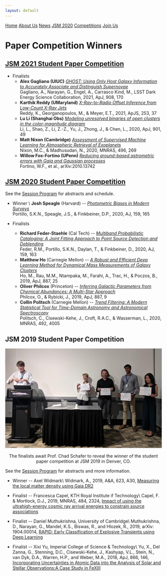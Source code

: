 ```yaml
---
layout: default
---
```


<a href="../index.html" class="btn">Home</a>
<a href="../about_us.html" class="btn">About Us</a>
<a href="../news.html" class="btn">News</a>
<a href="../jsm2020/index.html" class="btn">JSM 2020</a>
<a href="./index.html" class="btn">Competitions</a>
<a href="../join.html" class="btn">Join Us</a>

# Paper Competition Winners

## [JSM 2021 Student Paper Competition](https://astrostat.org/jsm2021/index.html)

- Finalists
  * **Alex Gagliano (UIUC)** *[GHOST: Using Only Host Galaxy Information to Accurately Associate and Distinguish Supernovae](https://ui.adsabs.harvard.edu/abs/2021ApJ...908..170G/abstract)* <br> Gagliano, A., Narayan, G., Engel, A., Carrasco Kind, M., LSST Dark Energy Science Collaboration, 2021, ApJ, 908, 170
  * **Karthik Reddy (UMaryland)** *[X-Ray-to-Radio Offset Inference from Low-Count X-Ray Jets](https://ui.adsabs.harvard.edu/abs/2021ApJS..253...37R/abstract)* <br> Reddy, K., Georganopoulos, M., &amp; Meyer, E.T., 2021, ApJS, 253, 37
  * **Lu Li (Shanghai Obs)** *[Modeling unresolved binaries of open clusters in the color-magnitude diagram](https://ui.adsabs.harvard.edu/abs/2020ApJ...901...49L/abstract)* <br> Li, L., Shao, Z., Li, Z.-Z., Yu, J., Zhong, J., &amp; Chen, L., 2020, ApJ, 901, 49
  * **Matt Nixon (Cambridge)** *[Assessment of Supervised Machine Learning for Atmospheric Retrieval of Exoplanets](https://ui.adsabs.harvard.edu/abs/2020MNRAS.496..269N/abstract)* <br> Nixon, M.C., &amp; Madhusudan, N., 2020, MNRAS, 496, 269
  * **Willow Fox-Fortino (UPenn)** *[Reducing ground-based astrometric errors with Gaia and Gaussian processes](https://ui.adsabs.harvard.edu/abs/2020arXiv201013742F/abstract)* <br> Fortino, W.F., et al., arXiv:2010.13742

## [JSM 2020 Student Paper Competition](https://astrostat.org/jsm2020/index.html#session-401)

See the [Session Program](https://ww2.amstat.org/meetings/jsm/2020/onlineprogram/ActivityDetails.cfm?SessionID=219559) for abstracts and schedule.

- Winner \\
**Josh Speagle** (Harvard) -- *[Photometric Biases in Modern Surveys](https://ui.adsabs.harvard.edu/abs/2020AJ....159..165P/abstract)* <br> Portillo, S.K.N., Speagle, J.S., &amp; Finkbeiner, D.P., 2020, AJ, 159, 165

- Finalists
  * **Richard Feder-Staehle** (Cal Tech) -- *[Multiband Probabilistic Cataloging: A Joint Fitting Approach to Point Source Detection and Deblending](https://ui.adsabs.harvard.edu/abs/2020AJ....159..163F/abstract)* <br> Feder, R.M., Portillo, S.K.N., Daylan, T., &amp; Finkbeiner, D., 2020, AJ, 159, 163
  * **Matthew Ho** (Carnegie Mellon) -- *[A Robust and Efficient Deep Learning Method for Dynamical Mass Measurements of Galaxy Clusters](https://ui.adsabs.harvard.edu/abs/2019ApJ...887...25H/abstract)* <br> Ho, M., Rau, M.M., Ntampaka, M., Farahi, A., Trac, H., &amp; Poczos, B., 2019, ApJ, 887, 25
  * **Oliver Philcox** (Princeton) -- *[Inferring Galactic Parameters from Chemical Abundances: A Multi-Star Approach](https://ui.adsabs.harvard.edu/abs/2019ApJ...887....9P/abstract)* <br> Philcox, O., &amp; Rybicki, J., 2019, ApJ, 887, 9
  * **Collin Politsch** (Carnegie Mellon) -- *[Trend Filtering: A Modern Statistical Tool for Time-Domain Astronomy and Astronomical Spectroscopy](https://ui.adsabs.harvard.edu/abs/2020MNRAS.492.4005P/abstract)* <br> Politsch, C., Cisewski-Kehe, J., Croft, R.A.C., &amp; Wasserman, L., 2020, MNRAS, 492, 4005

## JSM 2019 Student Paper Competition

<p align="center"><img src="../images/jsm_2019_winners.jpg"></p>
<p style="text-align: center;">The finalists await Prof. Chad Schafer to reveal the winner of the student paper competition at JSM 2019 in Denver, CO.</p>

See the [Session Program](https://ww2.amstat.org/meetings/jsm/2019/onlineprogram/ActivityDetails.cfm?SessionID=218331) for abstracts and more information. 

- Winner -- Axel Widmark\\
Widmark, A., 2019, A&A, 623, A30, [Measuring the local matter density using Gaia DR2](https://www.aanda.org/articles/aa/pdf/2019/03/aa34718-18.pdf)

- Finalist -- Francesca Capel, KTH Royal Institute if Technology\\
Capel, F. & Mortlock, D.J., 2019, MNRAS, 484, 2324, [Impact of using the ultrahigh-energy cosmic ray arrival energies to constrain source associations](https://academic.oup.com/mnras/article-abstract/484/2/2324/5287987?redirectedFrom=PDF)

- Finalist -- Daniel Muthukrishna, University of Cambridge\\
Muthukrishna, D., Narayan, G., Mandel, K.S., Biswas, R., and Hlozek, R., 2019, arXiv: 1904.00014, [RAPID: Early Classification of Explosive Transients using Deep Learning](https://arxiv.org/pdf/1904.00014.pdf)

- Finalist -- Xixi Yu, Imperial College of Science & Technology\\
Yu, X., Del Zanna, G., Stenning, D.C., Cisewski-Kehe, J., Kashyap, V.L., Stein, N., van Dyk, D.A., Warren, H.P., and Weber, M.A., 2018, ApJ, 866, 146, [Incorporating Uncertainties in Atomic Data into the Analysis of Solar and Stellar Observations:A Case Study in FeXIII](https://iopscience.iop.org/article/10.3847/1538-4357/aadfdd/pdf)

